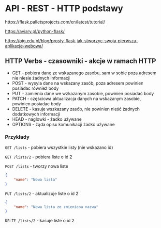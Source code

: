 # API - REST - HTTP podstawy

https://flask.palletsprojects.com/en/latest/tutorial/

https://aviary.pl/python-flask/

https://oig.edu.pl/blog/prosty-flask-jak-stworzyc-swoja-pierwsza-aplikacje-webowa/

## HTTP Verbs - czasowniki - akcje w ramach HTTP

- GET - pobiera dane ze wskazanego zasobu, sam w sobie poza adresem nie niesie żadnych informacji
- POST - wysyla dane na wskazany zasób, poza adresem powinien posiadac również body
- PUT - zamienia dane we wzkazanym zasobie, powinien posiadać body
- PATCH - częściowa aktualizacja danych na wskazanym zasobie, powinien posiadac body
- DELETE - kasuje wszkazany zasób, nie powinien nieść żadnych dodatkowych informacji
- HEAD - naglowki - żadko używane
- OPTIONS - żąda opisu komunikacji żadko używane

### Przykłady

`GET /lists` - pobiera wszystkie listy (nie wskazano id)

`GET /lists/2` - pobiera liste o id 2

`POST /lists` - tworzy nowa liste

```json
{
	"name": "Nowa lista"
}
```

`PUT /lists/2` - aktualizuje liste o id 2

```json
{
	"name": "Nowa lista ze zmieniona nazwa"
}
```

`DELTE /lists/2` - kasuje liste o id 2